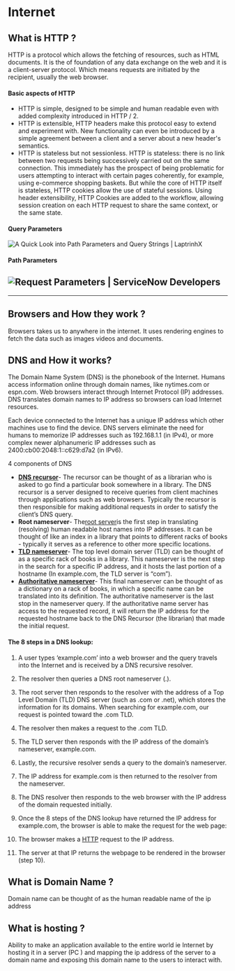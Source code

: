  # Internet



## What is HTTP ?

HTTP is a protocol which allows the fetching of resources, such as HTML documents. It is the of foundation of any data exchange on the web and it is a client-server protocol. Which means requests are initiated by the recipient, usually the web browser.

#### Basic aspects of HTTP

- HTTP is simple, designed to be simple and human readable even with added complexity introduced in HTTP / 2.
- HTTP is extensible, HTTP headers make this protocol easy to extend and experiment with. New functionality can even be introduced by a simple agreement between a client and a server about a new header's semantics.
- HTTP is stateless but not sessionless. HTTP is stateless: there is no link between two requests being successively carried out on the same connection. This immediately has the prospect of being problematic for users attempting to interact with certain pages coherently, for example, using e-commerce shopping baskets. But while the core of HTTP itself is stateless, HTTP cookies allow the use of stateful sessions. Using header extensibility, HTTP Cookies are added to the workflow, allowing session creation on each HTTP request to share the same context, or the same state.



#### Query Parameters 

![A Quick Look into Path Parameters and Query Strings | LaptrinhX](https://cdn-images-1.medium.com/max/976/1*UTrozzGgca_LAgW11STH0Q.png)



#### Path Parameters

## ![Request Parameters | ServiceNow Developers](https://developer.servicenow.com/app_store_learnv2_rest_orlando_inbound_images_inbound_pathparms.png)



---

## Browsers and How they work ?

Browsers takes us to anywhere in the internet. It uses rendering engines to fetch the data such as images videos and documents.

## DNS and How it works?

The Domain Name System (DNS) is the phonebook of the Internet. Humans access information online through domain names, like nytimes.com or espn.com. Web browsers interact through Internet Protocol (IP) addresses. DNS translates domain names to IP address so browsers can load Internet resources.

Each device connected to the Internet has a unique IP address which other machines use to find the device. DNS servers eliminate the need for humans to memorize IP addresses such as 192.168.1.1 (in IPv4), or more complex newer alphanumeric IP addresses such as 2400:cb00:2048:1::c629:d7a2 (in IPv6).



4 components of DNS

- **[DNS recursor](https://www.cloudflare.com/learning/dns/dns-server-types#recursive-resolver)**- The recursor can be thought of as a librarian who is asked to go find a particular book somewhere in a library. The DNS recursor is a server designed to receive queries from client machines through applications such as web browsers. Typically the recursor is then responsible for making additional requests in order to satisfy the client’s DNS query.
- **Root nameserver**- The[root server](https://www.cloudflare.com/learning/dns/glossary/dns-root-server/)is the first step in translating (resolving) human readable host names into IP addresses. It can be thought of like an index in a library that points to different racks of books - typically it serves as a reference to other more specific locations.
- **[TLD nameserver](https://www.cloudflare.com/learning/dns/dns-server-types#tld-nameserver)**- The top level domain server (TLD) can be thought of as a specific rack of books in a library. This nameserver is the next step in the search for a specific IP address, and it hosts the last portion of a hostname (In example.com, the TLD server is “com”).
- **[Authoritative nameserver](https://www.cloudflare.com/learning/dns/dns-server-types#authoritative-nameserver)**- This final nameserver can be thought of as a dictionary on a rack of books, in which a specific name can be translated into its definition. The authoritative nameserver is the last stop in the nameserver query. If the authoritative name server has access to the requested record, it will return the IP address for the requested hostname back to the DNS Recursor (the librarian) that made the initial request.

#### The 8 steps in a DNS lookup:

1. A user types ‘example.com’ into a web browser and the query travels into the Internet and is received by a DNS recursive resolver.
2. The resolver then queries a DNS root nameserver (.).
3. The root server then responds to the resolver with the address of a Top Level Domain (TLD) DNS server (such as .com or .net), which stores the information for its domains. When searching for example.com, our request is pointed toward the .com TLD.
4. The resolver then makes a request to the .com TLD.
5. The TLD server then responds with the IP address of the domain’s nameserver, example.com.
6. Lastly, the recursive resolver sends a query to the domain’s nameserver.
7. The IP address for example.com is then returned to the resolver from the nameserver.
8. The DNS resolver then responds to the web browser with the IP address of the domain requested initially.
9. Once the 8 steps of the DNS lookup have returned the IP address for example.com, the browser is able to make the request for the web page:

10. The browser makes a [HTTP](https://www.cloudflare.com/learning/ddos/glossary/hypertext-transfer-protocol-http/) request to the IP address.
11. The server at that IP returns the webpage to be rendered in the browser (step 10).

## What is Domain Name ?

Domain name can be thought of as the human readable name of the ip address

## What is hosting ?

Ability to make an application available to the entire world ie Internet by hosting it in a server (PC ) and mapping the ip address of the server to a domain name and exposing this domain name to the users to interact with.

